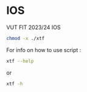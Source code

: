 # IOS
VUT FIT 2023/24  IOS

  ```sh
  chmod -x ./xtf
  ```

For info on how to use script :

  ```sh
  xtf --help
  ```

or


  ```sh
  xtf -h
  ```
